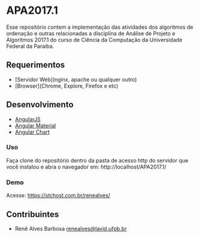 # APA2017.1

Esse repositório contem a implementação das atividades dos algoritmos de ordenação e outras relacionadas a disciplina de Análise de Projeto e Algoritmos 2017.1 do curso de Ciência da Computação da Universidade Federal da Paraíba.

## Requerimentos
- [Servidor Web](nginx, apache ou qualquer outro)
- [Browser](Chrome, Explore, Firefox e etc)

## Desenvolvimento
- [AngularJS](https://angularjs.org/)
- [Angular Material](https://material.angularjs.org/latest/)
- [Angular Chart](http://jtblin.github.io/angular-chart.js/)

### Uso
Faça clone do repositório dentro da pasta de acesso http do servidor que você instalou e abra o navegador em: http://localhost/APA2017.1/

### Demo
Acesse: https://stchost.com.br/renealves/

## Contribuintes

* Renê Alves Barbosa <renealves@lavid.ufpb.br>